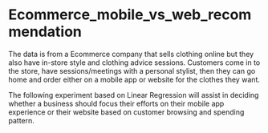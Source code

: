 # Ecommerce_mobile_vs_web_recommendation

The data is from a Ecommerce company that sells clothing online but they also have in-store style and clothing advice sessions. Customers come in to the store, have sessions/meetings with a personal stylist, then they can go home and order either on a mobile app or website for the clothes they want.

The following experiment based on Linear Regression will assist in deciding whether a business should focus their efforts on their mobile app experience or their website based on customer browsing and spending pattern. 
